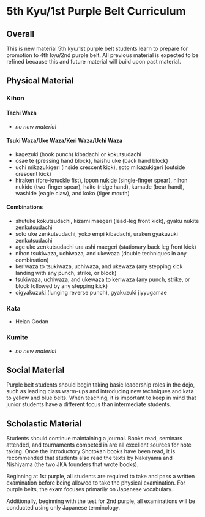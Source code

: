 # 5th Kyu/1st Purple Belt Curriculum

## Overall

This is new material 5th kyu/1st purple belt students learn to prepare for promotion to 4th kyu/2nd purple belt.
All previous material is expected to be refined because this and future material will build upon past material.

## Physical Material

### Kihon

#### Tachi Waza

* *no new material*

#### Tsuki Waza/Uke Waza/Keri Waza/Uchi Waza

* kagezuki (hook punch) kibadachi or kokutsudachi
* osae te (pressing hand block), haishu uke (back hand block)
* uchi mikazukigeri (inside crescent kick), soto mikazukigeri (outside crescent kick)
* hiraken (fore-knuckle fist), ippon nukide (single-finger spear), nihon nukide (two-finger spear), haito (ridge hand),
  kumade (bear hand), washide (eagle claw), and koko (tiger mouth)

#### Combinations

* shutuke kokutsudachi, kizami maegeri (lead-leg front kick), gyaku nukite zenkutsudachi
* soto uke zenkutsudachi, yoko empi kibadachi, uraken gyakuzuki zenkutsudachi
* age uke zenkutsudachi ura ashi maegeri (stationary back leg front kick)
* nihon tsukiwaza, uchiwaza, and ukewaza (double techniques in any combination)
* keriwaza to tsukiwaza, uchiwaza, and ukewaza (any stepping kick landing with any punch, strike, or block)
* tsukiwaza, uchiwaza, and ukewaza to keriwaza (any punch, strike, or block followed by any stepping kick)
* oigyakuzuki (lunging reverse punch), gyakuzuki jiyyugamae

### Kata

* Heian Godan

### Kumite

* *no new material*

## Social Material

Purple belt students should begin taking basic leadership roles in the dojo, such as leading class warm-ups and
introducing new techniques and kata to yellow and blue belts. When teaching, it is important to keep in mind that
junior students have a different focus than intermediate students.

## Scholastic Material

Students should continue maintaining a journal. Books read, seminars attended, and tournaments competed in are all
excellent sources for note taking. Once the introductory Shotokan books have been read, it is recommended that
students also read the texts by Nakayama and Nishiyama (the two JKA founders that wrote books).

Beginning at 1st purple, all students are required to take and pass a written examination before being allowed to
take the physical examination. For purple belts, the exam focuses primarily on Japanese vocabulary.

Additionally, beginning with the test for 2nd purple, all examinations will be conducted using only Japanese
terminology.
